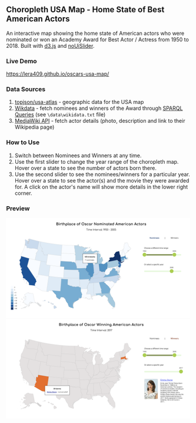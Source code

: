 ## Choropleth USA Map - Home State of Best American Actors

An interactive map showing the home state of American actors who were nominated or won an Academy Award for Best Actor / Actress from 1950 to 2018.
Built with [d3.js](https://d3js.org/) and [noUiSlider](https://refreshless.com/nouislider/).



### Live Demo
https://lera409.github.io/oscars-usa-map/



### Data Sources
1. [topjson/usa-atlas](https://github.com/topojson/us-atlas) - geographic data for the USA map
2. [Wikdata](https://www.wikidata.org/) - fetch nominees and winners of the Award through [SPARQL Queries](https://query.wikidata.org/) (see `\data\wikidata.txt` file)
3. [MediaWiki API](https://www.mediawiki.org/wiki/API:Main_page) - fetch actor details (photo, description and link to their Wikipedia page)  



### How to Use
1. Switch between Nominees and Winners at any time.
2. Use the first slider to change the year range of the choropleth map. Hover over a state to see the number of actors born there.
3. Use the second slider to see the nominees/winners for a particular year. Hover over a state to see the actor(s) and the movie they were awarded for. A click on the actor's name will show more details in the lower right corner.



### Preview
<img src="/images/screenshot-1.png" width="500"><img src="/images/screenshot-2.png" width="500">
